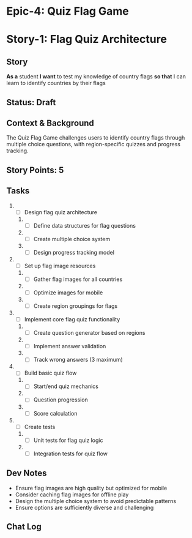 # Epic-4: Quiz Flag Game
# Story-1: Flag Quiz Architecture

## Story
**As a** student
**I want** to test my knowledge of country flags
**so that** I can learn to identify countries by their flags

## Status: Draft

## Context & Background
The Quiz Flag Game challenges users to identify country flags through multiple choice questions, with region-specific quizzes and progress tracking.

## Story Points: 5

## Tasks
1. - [ ] Design flag quiz architecture
   1. - [ ] Define data structures for flag questions
   2. - [ ] Create multiple choice system
   3. - [ ] Design progress tracking model
2. - [ ] Set up flag image resources
   1. - [ ] Gather flag images for all countries
   2. - [ ] Optimize images for mobile
   3. - [ ] Create region groupings for flags
3. - [ ] Implement core flag quiz functionality
   1. - [ ] Create question generator based on regions
   2. - [ ] Implement answer validation
   3. - [ ] Track wrong answers (3 maximum)
4. - [ ] Build basic quiz flow
   1. - [ ] Start/end quiz mechanics
   2. - [ ] Question progression
   3. - [ ] Score calculation
5. - [ ] Create tests
   1. - [ ] Unit tests for flag quiz logic
   2. - [ ] Integration tests for quiz flow

## Dev Notes
- Ensure flag images are high quality but optimized for mobile
- Consider caching flag images for offline play
- Design the multiple choice system to avoid predictable patterns
- Ensure options are sufficiently diverse and challenging

## Chat Log